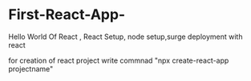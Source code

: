 # First-React-App-
Hello World Of React , React Setup, node setup,surge deployment with react


for creation of react project write commnad "npx create-react-app projectname"
